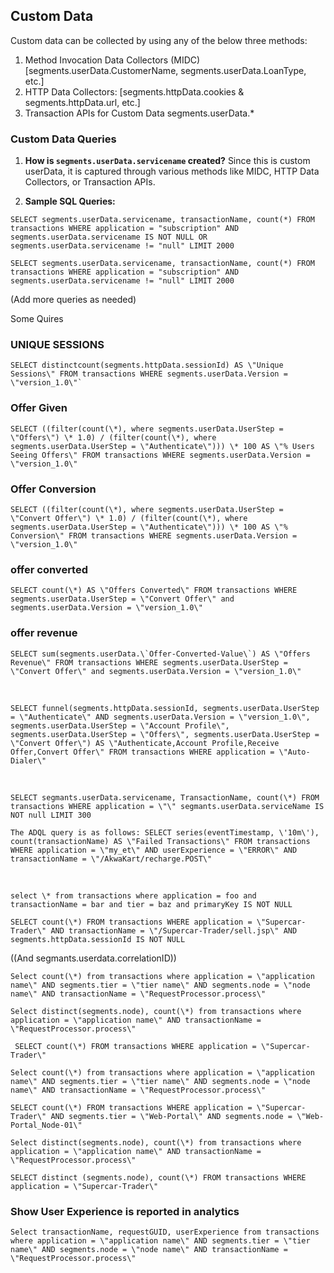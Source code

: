 
## Custom Data

Custom data can be collected by using any of the below three methods:

1. Method Invocation Data Collectors (MIDC) [segments.userData.CustomerName, segments.userData.LoanType, etc.]
2. HTTP Data Collectors: [segments.httpData.cookies & segments.httpData.url, etc.]
3. Transaction APIs for Custom Data segments.userData.*

### Custom Data Queries

1. **How is `segments.userData.servicename` created?**
   Since this is custom userData, it is captured through various methods like MIDC, HTTP Data Collectors, or Transaction APIs.

2. **Sample SQL Queries:**

```mysql
SELECT segments.userData.servicename, transactionName, count(*) FROM transactions WHERE application = "subscription" AND segments.userData.servicename IS NOT NULL OR segments.userData.servicename != "null" LIMIT 2000
```

```mysql
SELECT segments.userData.servicename, transactionName, count(*) FROM transactions WHERE application = "subscription" AND segments.userData.servicename != "null" LIMIT 2000
```

   (Add more queries as needed)


Some Quires

### UNIQUE SESSIONS
 
```mysql
SELECT distinctcount(segments.httpData.sessionId) AS \"Unique Sessions\" FROM transactions WHERE segments.userData.Version = \"version_1.0\"`
```

### Offer Given

```mysql
SELECT ((filter(count(\*), where segments.userData.UserStep = \"Offers\") \* 1.0) / (filter(count(\*), where segments.userData.UserStep = \"Authenticate\"))) \* 100 AS \"% Users Seeing Offers\" FROM transactions WHERE segments.userData.Version = \"version_1.0\"
```


### Offer Conversion

```mysql
SELECT ((filter(count(\*), where segments.userData.UserStep = \"Convert Offer\") \* 1.0) / (filter(count(\*), where segments.userData.UserStep = \"Authenticate\"))) \* 100 AS \"% Conversion\" FROM transactions WHERE segments.userData.Version = \"version_1.0\"
```


### offer converted

```mysql
SELECT count(\*) AS \"Offers Converted\" FROM transactions WHERE segments.userData.UserStep = \"Convert Offer\" and segments.userData.Version = \"version_1.0\"
```

### offer revenue

```mysql
SELECT sum(segments.userData.\`Offer-Converted-Value\`) AS \"Offers Revenue\" FROM transactions WHERE segments.userData.UserStep = \"Convert Offer\" and segments.userData.Version = \"version_1.0\"
```

 
```mysql
SELECT funnel(segments.httpData.sessionId, segments.userData.UserStep = \"Authenticate\" AND segments.userData.Version = \"version_1.0\", segments.userData.UserStep = \"Account Profile\", segments.userData.UserStep = \"Offers\", segments.userData.UserStep = \"Convert Offer\") AS \"Authenticate,Account Profile,Receive Offer,Convert Offer\" FROM transactions WHERE application = \"Auto-Dialer\"
```

 
```mysql
SELECT segmants.userData.servicename, TransactionName, count(\*) FROM transactions WHERE application = \"\" segmants.userData.serviceName IS NOT null LIMIT 300
```


```mysql
The ADQL query is as follows: SELECT series(eventTimestamp, \'10m\'), count(transactionName) AS \"Failed Transactions\" FROM transactions WHERE application = \"my_et\" AND userExperience = \"ERROR\" AND transactionName = \"/AkwaKart/recharge.POST\"
```

 
```mysql
select \* from transactions where application = foo and transactionName = bar and tier = baz and primaryKey IS NOT NULL
```


```mysql
SELECT count(\*) FROM transactions WHERE application = \"Supercar-Trader\" AND transactionName = \"/Supercar-Trader/sell.jsp\" AND segments.httpData.sessionId IS NOT NULL
```

((And segmants.userdata.correlationID))


```mysql
Select count(\*) from transactions where application = \"application name\" AND segments.tier = \"tier name\" AND segments.node = \"node name\" AND transactionName = \"RequestProcessor.process\"
```



```mysql
Select distinct(segments.node), count(\*) from transactions where application = \"application name\" AND transactionName = \"RequestProcessor.process\"
```


```MySQL
 SELECT count(\*) FROM transactions WHERE application = \"Supercar-Trader\"
```


```MySQL
Select count(\*) from transactions where application = \"application name\" AND segments.tier = \"tier name\" AND segments.node = \"node name\" AND transactionName = \"RequestProcessor.process\"
```

```MySQL
SELECT count(\*) FROM transactions WHERE application = \"Supercar-Trader\" AND segments.tier = \"Web-Portal\" AND segments.node = \"Web-Portal_Node-01\"
```


```MySQL
Select distinct(segments.node), count(\*) from transactions where application = \"application name\" AND transactionName = \"RequestProcessor.process\"
```

```MySQL
SELECT distinct (segments.node), count(\*) FROM transactions WHERE application = \"Supercar-Trader\"
```

###  Show User Experience is reported in analytics

```MySQL
Select transactionName, requestGUID, userExperience from transactions where application = \"application name\" AND segments.tier = \"tier name\" AND segments.node = \"node name\" AND transactionName = \"RequestProcessor.process\"
```


